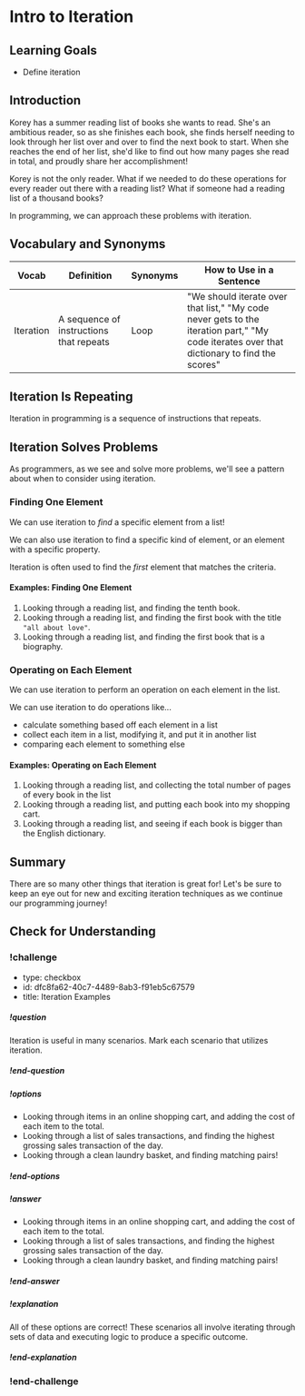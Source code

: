 # Intro to Iteration

## Learning Goals

- Define iteration

## Introduction

Korey has a summer reading list of books she wants to read. She's an ambitious reader, so as she finishes each book, she finds herself needing to look through her list over and over to find the next book to start. When she reaches the end of her list, she'd like to find out how many pages she read in total, and proudly share her accomplishment!

Korey is not the only reader. What if we needed to do these operations for every reader out there with a reading list? What if someone had a reading list of a thousand books?

In programming, we can approach these problems with iteration.

## Vocabulary and Synonyms

| Vocab     | Definition                              | Synonyms | How to Use in a Sentence                                                                                                                   |
| --------- | --------------------------------------- | -------- | ------------------------------------------------------------------------------------------------------------------------------------------ |
| Iteration | A sequence of instructions that repeats | Loop     | "We should iterate over that list," "My code never gets to the iteration part," "My code iterates over that dictionary to find the scores" |

## Iteration Is Repeating

Iteration in programming is a sequence of instructions that repeats.

## Iteration Solves Problems

As programmers, as we see and solve more problems, we'll see a pattern about when to consider using iteration.

### Finding One Element

We can use iteration to _find_ a specific element from a list!

We can also use iteration to find a specific kind of element, or an element with a specific property.

Iteration is often used to find the _first_ element that matches the criteria.

#### Examples: Finding One Element

1. Looking through a reading list, and finding the tenth book.
1. Looking through a reading list, and finding the first book with the title `"all about love"`.
1. Looking through a reading list, and finding the first book that is a biography.

### Operating on Each Element

We can use iteration to perform an operation on each element in the list.

We can use iteration to do operations like...

- calculate something based off each element in a list
- collect each item in a list, modifying it, and put it in another list
- comparing each element to something else

#### Examples: Operating on Each Element

1. Looking through a reading list, and collecting the total number of pages of every book in the list
1. Looking through a reading list, and putting each book into my shopping cart.
1. Looking through a reading list, and seeing if each book is bigger than the English dictionary.

## Summary

There are so many other things that iteration is great for! Let's be sure to keep an eye out for new and exciting iteration techniques as we continue our programming journey!

## Check for Understanding

<!-- Question 1 -->

<!-- prettier-ignore-start -->
### !challenge
* type: checkbox
* id: dfc8fa62-40c7-4489-8ab3-f91eb5c67579
* title: Iteration Examples
##### !question
Iteration is useful in many scenarios. Mark each scenario that utilizes iteration.
##### !end-question

##### !options
* Looking through items in an online shopping cart, and adding the cost of each item to the total. 
* Looking through a list of sales transactions, and finding the highest grossing sales transaction of the day.
* Looking through a clean laundry basket, and finding matching pairs!
##### !end-options

##### !answer
* Looking through items in an online shopping cart, and adding the cost of each item to the total. 
* Looking through a list of sales transactions, and finding the highest grossing sales transaction of the day.
* Looking through a clean laundry basket, and finding matching pairs!
##### !end-answer

##### !explanation
All of these options are correct! These scenarios all involve iterating through sets of data and executing logic to produce a specific outcome.
##### !end-explanation

### !end-challenge
<!-- prettier-ignore-end -->
